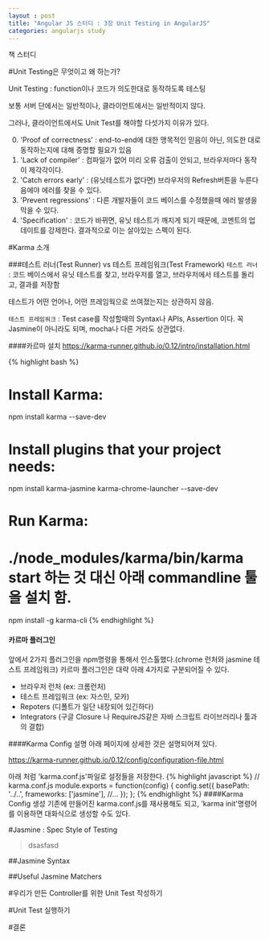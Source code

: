 ```yaml
---
layout : post
title: "Angular JS 스터디 : 3장 Unit Testing in AngularJS"
categories: angularjs study
---
```


책 스터디 

#Unit Testing은 무엇이고 왜 하는가?

Unit Testing : function이나 코드가 의도한대로 동작하도록 테스팅

보통 서버 단에서는 일반적이나, 클라이언트에서는 일반적이지 않다.

그러나, 클라이언트에서도 Unit Test를 해야할 다섯가지 이유가 있다.

0. 'Proof of correctness' : end-to-end에 대한 맹목적인 믿음이 아닌, 의도한 대로 동작하는지에 대해 증명할 필요가 있음
0. 'Lack of compiler' : 컴파일가 없어 미리 오류 검출이 안되고, 브라우저마다 동작이 제각각이다.
0. 'Catch errors early' : (유닛테스트가 없다면) 브라우저의 Refresh버튼을 누른다음에야 에러를 찾을 수 있다.
0. 'Prevent regressions' : 다른 개발자들이 코드 베이스를 수정했을때 에러 발생을 막을 수 있다.
0. 'Specification' : 코드가 바뀌면, 유닛 테스트가 깨지게 되기 때문에, 코멘트의 업데이트를 강제한다. 결과적으로 이는 살아있는 스펙이 된다.

#Karma 소개

###테스트 러너(Test Runner) vs 테스트 프레임워크(Test Framework)
`테스트 러너` : 코드 베이스에서 유닛 테스트를 찾고, 브라우저를 열고, 브라우저에서 테스트를 돌리고, 결과를 저장함

테스트가 어떤 언어나, 어떤 프레임웍으로 쓰여졌는지는 상관하지 않음.

`테스트 프레임워크` : Test case를 작성할때의 Syntax나 APIs, Assertion 이다. 꼭 Jasmine이 아니라도 되며, mocha나 다른 거라도 상관없다.

####카르마 설치
https://karma-runner.github.io/0.12/intro/installation.html

{% highlight bash %}
# Install Karma:
npm install karma --save-dev

# Install plugins that your project needs:
npm install karma-jasmine karma-chrome-launcher --save-dev

# Run Karma:
# ./node_modules/karma/bin/karma start 하는 것 대신 아래 commandline 툴을 설치 함.
npm install -g karma-cli
{% endhighlight %}


#### 카르마 플러그인
앞에서 2가지 플러그인을 npm명령을 통해서 인스톨했다.(chrome 런처와 jasmine 테스트 프레임워크)
카르마 플러그인은 대략 아래 4가지로 구분되어질 수 있다.

- 브라우저 런처 (ex: 크롬런처)
- 테스트 프레임워크 (ex: 자스민, 모카)
- Repoters (디폴트가 일단 내장되어 있긴하다)
- Integrators (구글 Closure 나 RequireJS같은 자바 스크립트 라이브러리나 툴과의 결합)



####Karma Config 설명
아래 페이지에 상세한 것은 설명되어져 있다.

https://karma-runner.github.io/0.12/config/configuration-file.html

아래 처럼 'karma.conf.js'파일로 설정들을 저장한다.
{% highlight javascript %}
// karma.conf.js
module.exports = function(config) {
  config.set({
    basePath: '../..',
    frameworks: ['jasmine'],
    //...
  });
};
{% endhighlight %}
####Karma Config 생성
기존에 만들어진 karma.conf.js를 재사용해도 되고, 'karma init'명령어를 이용하면 대화식으로 생성할 수도 있다.


#Jasmine : Spec Style of Testing
> dsasfasd


##Jasmine Syntax

##Useful Jasmine Matchers

#우리가 만든 Controller를 위한 Unit Test 작성하기

#Unit Test 실행하기

#결론

